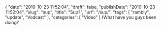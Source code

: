 {
    "date": "2010-10-23 11:52:04",
    "draft": false,
    "publishDate": "2010-10-23 11:52:04",
    "slug": "sup",
    "title": "Sup?",
    "url": "\/sup\/",
    "tags": [
        "rambly",
        "update",
        "Vodcast"
    ],
    "categories": [
        "Video"
    ]
}What have you guys been doing?